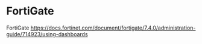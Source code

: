 # FortiGate
FortiGate
https://docs.fortinet.com/document/fortigate/7.4.0/administration-guide/714923/using-dashboards
